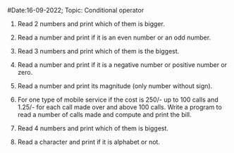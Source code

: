 #Date:16-09-2022; Topic: Conditional operator

1) Read 2 numbers and print which of them is bigger.

2) Read a number and print if it is an even number or an odd number.

3) Read 3 numbers and print which of them is the biggest.

4) Read a number and print if it is a negative number or positive number or zero.

5) Read a number and print its magnitude (only number without sign).

6) For one type of mobile service if the cost is 250/- up to 100 calls and 1.25/- for each call made over and above 100 calls. Write a program to read a number of calls made and compute and print the bill.

7) Read 4 numbers and print which of them is biggest.

8) Read a character and print if it is alphabet or not.

